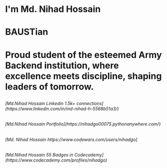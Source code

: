 <!DOCTYPE html>
<html lang="en">
<head>
    <meta charset="UTF-8">
    <meta name="viewport" content="width=device-width, initial-scale=1.0">
</head>
<body>
    <h1>I'm Md. Nihad Hossain</h1>
    <h1>BAUSTian<h1>
    <p>Proud student of the esteemed Army Backend institution, where excellence meets discipline, shaping leaders of tomorrow. </p>
    <h6>[Md.Nihad Hossain Linkedin 1.5k+ connections](https://www.linkedin.com/in/md-nihad-h-5568b51a3/)</h6>
    <h6>[Md.Nihad Hossain Portfolio](https://nihadgo00075.pythonanywhere.com/)</h6>
    <h6>[Md. Nihad Hossain https://www.codewars.com/users/nihadgo]
    <h6>[Md.Nihad Hossain 55 Badges in Codecademy](https://www.codecademy.com/profiles/nihadgo)</h6>
</body>
</html>
